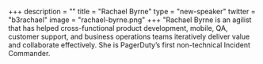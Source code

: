 +++
description = ""
title = "Rachael Byrne"
type = "new-speaker"
twitter = "b3rachael"
image = "rachael-byrne.png"
+++
"Rachael Byrne is an agilist that has helped cross-functional product development, mobile, QA, customer support, and business operations teams iteratively deliver value and collaborate effectively. She is PagerDuty’s first non-technical Incident Commander.